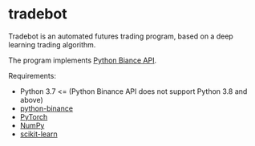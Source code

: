 # tradebot

Tradebot is an automated futures trading program, based on a deep learning trading algorithm.

The program implements [Python Biance API](https://python-binance.readthedocs.io/en/latest/).

Requirements:
* Python 3.7 <= (Python Binance API does not support Python 3.8 and above)
* [python-binance](https://python-binance.readthedocs.io/en/latest/)
* [PyTorch](https://pytorch.org)
* [NumPy](https://numpy.org)
* [scikit-learn](https://scikit-learn.org/stable/)
